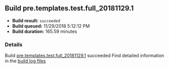## Build pre.templates.test.full_20181129.1
- **Build result:** `succeeded`
- **Build queued:** 11/29/2018 5:12:12 PM
- **Build duration:** 165.59 minutes
### Details
Build [pre.templates.test.full_20181129.1](https://winappstudio.visualstudio.com/web/build.aspx?pcguid=a4ef43be-68ce-4195-a619-079b4d9834c2&builduri=vstfs%3a%2f%2f%2fBuild%2fBuild%2f26636) succeeded
Find detailed information in the [build log files](https://uwpctdiags.blob.core.windows.net/buildlogs/pre.templates.test.full_20181129.1_logs.zip)
